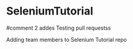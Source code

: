 # SeleniumTutorial
#comment 2 addes
Testing pull requestss


Adding team members to Selenium Tutorial repo
